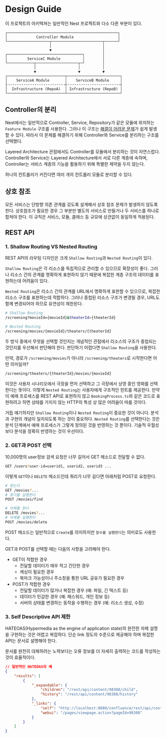 # Design Guide

이 프로젝트의 아키텍쳐는 일반적인 Nest 프로젝트와 다소 다른 부분이 있다.
```
┌──────────────────────────────────────────────────┐
│             Controller Module                    │
└───────────────────┬───────────────────────┬──────┘
                    │                       │
                    ▼                       │
┌──────────────────────────────────┐        │
│         ServiceC Module          │        │
└────────────┬───────────────────┬─┘        │
             │                   │          │
             ▼                   ▼          ▼
┌──────────────────────────┬────────────────────────┐
│    ServiceA Module       │    ServiceB Module     │
├╶╶╶╶╶╶╶╶╶╶╶╶╶╶╶╶╶╶╶╶╶╶╶╶╶╶┼╶╶╶╶╶╶╶╶╶╶╶╶╶╶╶╶╶╶╶╶╶╶╶╶┤
│  Infrastructure (RepoA)  │ Infrastructure (RepoB) │
└──────────────────────────┴────────────────────────┘
```

## Controller의 분리

Nest에서는 일반적으로 Controller, Service, Repository가 같은 모듈에 위치하는 `Feature Module` 구조를 사용한다. 그러나 이 구조는 [해결이 어려운 문제](./problems-with-feature-modules.md)가 쉽게 발생할 수 있다. 따라서 이 문제를 해결하기 위해 Controller와 Service를 분리하는 구조를 선택했다.

Layered Architecture 관점에서도 Controller를 모듈에서 분리하는 것이 자연스럽다.
Controller와 Service는 Layered Architecture에서 서로 다른 계층에 속하며, Controller는 서비스 계층의 기능을 활용하기 위해 특별한 제약을 두지 않는다.

하나의 컨트롤러가 커진다면 여러 개의 컨트롤러 모듈로 분리할 수 있다.

## 상호 참조

모든 서비스는 단방향 의존 관계를 갖도록 설계해서 상호 참조 문제가 발생하지 않도록 한다.
상호참조가 필요한 경우 그 부분만 별도의 서비스로 만들거나 두 서비스를 하나로 합쳐야 한다.
이 규칙은 서비스, 모듈, 클래스 등 규모에 상관없이 동일하게 적용된다.

## REST API

### 1. Shallow Routing VS Nested Routing

REST API의 라우팅 디자인은 크게 `Shallow Routing`과 `Nested Routing`이 있다.

`Shallow Routing`은 각 리소스를 독립적으로 관리할 수 있으므로 확장성이 좋다. 그러나 리소스 간의 관계를 명확하게 표현하지 않기 때문에 복잡한 계층 구조의 데이터를 표현하는데 어려움이 있다.

`Nested Routing`은 리소스 간의 관계를 URL에서 명확하게 표현할 수 있으므로, 복잡한 리소스 구조를 표현하는데 적합하다. 그러나 중첩된 리소스 구조가 변경될 경우, URL도 함께 변경되어야 하므로 유연성이 제한된다.

```sh
# Shallow Routing
/screening?movieId={movieId}&theaterId={theaterId}

# Nested Routing
/screening/movies/{movieId}/theaters/{theaterId}
```

두 방식 중에서 무엇을 선택할 것인지는 개념적인 관점에서 리소스의 구조가 중첩되는 것인지를 우선해서 판단해야 한다. 판단하기 어렵다면 `Shallow Routing`을 사용한다.

만약, 경로가 `/screening/movies`가 아니라 `/screening/theaters`로 시작한다면 어떤 의미일까?

```sh
/screening/theaters/{theaterId}/movies/{movieId}
```

이것은 사용자 시나리오에서 극장을 먼저 선택하고 그 극장에서 상영 중인 영화를 선택한다는 뜻이다. 이렇게 `Nested Routing`는 사용자에게 구조적인 힌트를 제공한다.
만약 이 예매 프로세스를 REST API로 표현하지 않고 `BookingProcess.ts`와 같은 코드로 표현하려고 하면 상태를 가지지 않는 HTTP의 특성 상 많은 어려움이 따를 것이다.

거듭 얘기하지만 `Shallow Routing`이나 `Nested Routing`이 중요한 것이 아니다.
분석과 구현의 개념이 일치되도록 하는 것이 중요하다. `Nested Routing`를 선택한다는 것은 분석 단계에서 예매 프로세스가 그렇게 정의된 것을 반영하는 것 뿐이다.
기술적 우월성 보다 분석을 정확히 반영하는 것이 우선이다.

### 2. GET과 POST 선택

10,000명의 user정보 검색 요청은 너무 길어서 GET 메소드로 전달할 수 없다.

```sh
GET /users?user-id=userid1, userid2, userid3 ...
```

이렇게 `GET`이나 `DELETE` 메소드인데 쿼리가 너무 길다면 아래처럼 POST로 요청한다.

```sh
# 찾는다
GET /movies?...
# 찾기를 실행한다
POST /movies/find

# 삭제를 한다
DELETE /movies?...
# 삭제를 실행한다
POST /movies/delete
```

POST 메소드는 일반적으로 `Create`를 의미하지만 `함수를 실행한다`는 의미로도 사용한다.

GET과 POST를 선택할 때는 다음의 사항을 고려해야 한다.

-   GET이 적합한 경우
    -   전달할 데이터가 매우 적고 간단한 경우
    -   캐싱이 필요한 경우
    -   북마크 가능성이나 주소창을 통한 URL 공유가 필요한 경우
-   POST가 적합한 경우
    -   전달할 데이터가 많거나 복잡한 경우 (예: 파일, 긴 텍스트 등)
    -   데이터가 민감한 경우 (예: 패스워드, 개인 정보 등)
    -   서버의 상태를 변경하는 동작을 수행하는 경우 (예: 리소스 생성, 수정)

### 3. Self Descriptive API 제한

HATEOAS(Hypermedia as the engine of application state)의 완전한 자체 설명을 구현하는 것은 어렵고 복잡하다.
단순 link 정도의 수준으로 제공해야 하며 복잡한 API는 문서로 설명해야 한다.

문서를 완전히 대체하려는 노력보다는 오류 정보를 더 자세히 출력하는 코드를 작성하는 것이 효율적이다.

```json
// 일반적인 HATEOAS의 예
{
    "results": [
        {
            "_expandable": {
                "children": "/rest/api/content/98308/child",
                "history": "/rest/api/content/98308/history"
            },
            "_links": {
                "self": "http://localhost:8080/confluence/rest/api/content/98308",
                "webui": "/pages/viewpage.action?pageId=98308"
            }
        }
    ]
}
```
